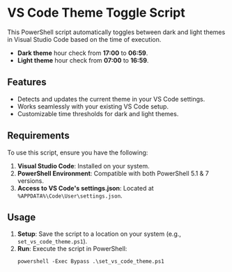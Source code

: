 # VS Code Theme Toggle Script

This PowerShell script automatically toggles between dark and light themes in Visual Studio Code based on the time of execution.

- **Dark theme** hour check from **17:00** to **06:59**.
- **Light theme** hour check from **07:00** to **16:59**.

## Features

- Detects and updates the current theme in your VS Code settings.  
- Works seamlessly with your existing VS Code setup.  
- Customizable time thresholds for dark and light themes.

## Requirements

To use this script, ensure you have the following:

1. **Visual Studio Code**: Installed on your system.  
2. **PowerShell Environment**: Compatible with both PowerShell 5.1 & 7 versions.  
3. **Access to VS Code's settings.json**: Located at `%APPDATA%\Code\User\settings.json`.

## Usage

1. **Setup**: Save the script to a location on your system (e.g., `set_vs_code_theme.ps1`).  
2. **Run**: Execute the script in PowerShell:  
   ```
   powershell -Exec Bypass .\set_vs_code_theme.ps1
